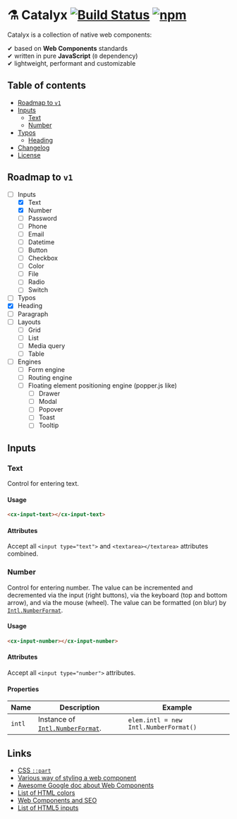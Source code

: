 # ⚗️ Catalyx [![Build Status](https://travis-ci.org/soywod/catalyx.svg?branch=master)](https://travis-ci.org/soywod/catalyx) [![npm](https://img.shields.io/npm/v/catalyx?label=npm)](https://www.npmjs.com/package/catalyx)

Catalyx is a collection of native web components:

✔ based on **Web Components** standards<br>
✔ written in pure **JavaScript** (`0` dependency)<br>
✔ lightweight, performant and customizable<br>

## Table of contents

- [Roadmap to `v1`](#roadmap-to-v1)
- [Inputs](#inputs)
  - [Text](#text)
  - [Number](#number)
- [Typos](#typos)
  - [Heading](#heading)
- [Changelog](https://github.com/soywod/catalyx/blob/master/CHANGELOG.md)
- [License](https://github.com/soywod/catalyx/blob/master/LICENSE)

## Roadmap to `v1`

- [ ] Inputs
  - [X] Text
  - [X] Number
  - [ ] Password
  - [ ] Phone
  - [ ] Email
  - [ ] Datetime
  - [ ] Button
  - [ ] Checkbox
  - [ ] Color
  - [ ] File
  - [ ] Radio
  - [ ] Switch
- [ ]  Typos
  - [X] Heading
  - [ ] Paragraph
- [ ] Layouts
  - [ ] Grid
  - [ ] List
  - [ ] Media query
  - [ ] Table
- [ ] Engines
  - [ ] Form engine
  - [ ] Routing engine
  - [ ] Floating element positioning engine (popper.js like)
    - [ ] Drawer
    - [ ] Modal
    - [ ] Popover
    - [ ] Toast
    - [ ] Tooltip

## Inputs

### Text

Control for entering text.

#### Usage

```html
<cx-input-text></cx-input-text>
```

#### Attributes

Accept all `<input type="text">` and `<textarea></textarea>` attributes combined.

### Number

Control for entering number. The value can be incremented and decremented via the input (right buttons), via the keyboard (top and bottom arrow), and via the mouse (wheel). The value can be formatted (on blur) by [`Intl.NumberFormat`](https://developer.mozilla.org/en-US/docs/Web/JavaScript/Reference/Global_Objects/Intl/NumberFormat#Using_locales).

#### Usage

```html
<cx-input-number></cx-input-number>
```

#### Attributes

Accept all `<input type="number">` attributes.

#### Properties

Name|Description|Example
---|---|---
`intl`|Instance of [`Intl.NumberFormat`](https://developer.mozilla.org/en-US/docs/Web/JavaScript/Reference/Global_Objects/Intl/NumberFormat).|`elem.intl = new Intl.NumberFormat()`

## Links

- [CSS `::part`](https://developer.mozilla.org/en-US/docs/Web/CSS/::part)
- [Various way of styling a web component](https://www.smashingmagazine.com/2016/12/styling-web-components-using-a-shared-style-sheet/)
- [Awesome Google doc about Web Components](https://developers.google.com/web/fundamentals/web-components)
- [List of HTML colors](https://en.wikipedia.org/wiki/Web_colors)
- [Web Components and SEO](https://medium.com/patternfly-elements/web-components-and-seo-58227413e072)
- [List of HTML5 inputs](https://developer.mozilla.org/en-US/docs/Web/HTML/Element/input#Labels_and_placeholders)
